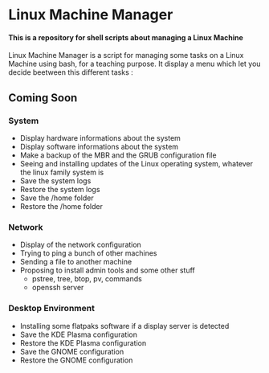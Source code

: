 # Linux Machine Manager

#### This is a repository for shell scripts about managing a Linux Machine ####

Linux Machine Manager is a script for managing some tasks on a Linux Machine using bash, for a teaching purpose.
It display a menu which let you decide beetween this different tasks :

## Coming Soon 

### System

- Display hardware informations about the system
- Display software informations about the system
- Make a backup of the MBR and the GRUB configuration file
- Seeing and installing updates of the Linux operating system, whatever the linux family system is
- Save the system logs
- Restore the system logs
- Save the /home folder
- Restore the /home folder

### Network

- Display of the network configuration
- Trying to ping a bunch of other machines
- Sending a file to another machine
- Proposing to install admin tools and some other stuff
  - pstree, tree, btop, pv,   commands
  - openssh server

### Desktop Environment

- Installing some flatpaks software if a display server is detected
- Save the KDE Plasma configuration
- Restore the KDE Plasma configuration
- Save the GNOME configuration
- Restore the GNOME configuration


